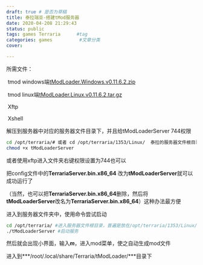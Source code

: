 ```yaml
---
draft: true # 是否为草稿
title: 泰拉瑞亚-搭建tMod服务器
date: 2020-04-208 21:29:43
status: public
tags: games Terraria      #tag
categories: games          #文章分类
cover: 

---
```


所需文件：

​	tmod windows端[tModLoader.Windows.v0.11.6.2.zip](https://github.com/tModLoader/tModLoader/releases/download/v0.11.6.2/tModLoader.Windows.v0.11.6.2.zip)

​	tmod linux端[tModLoader.Linux.v0.11.6.2.tar.gz](https://github.com/tModLoader/tModLoader/releases/download/v0.11.6.2/tModLoader.Linux.v0.11.6.2.tar.gz)  

​	Xftp

​	Xshell

解压到服务器中对应的服务器文件目录下，并且给tModLoaderServer 744权限

```bash
cd /opt/terraria/# 或者 cd /opt/terraria/1353/Linux/  泰拉的服务器文件根目录
chmod +x tModLoaderServer
```

或者使用xftp进入文件夹右键权限设置为744也可以







把config文件中的**TerrariaServer.bin.x86_64** 改为**tModLoaderServer**就可以成功运行了

（当然，也可以把**TerrariaServer.bin.x86_64**删除，然后将**tModLoaderServer**改名为**TerrariaServer.bin.x86_64**）这种办法最方便

进入到服务器文件夹中，使用命令尝试启动

```bash
cd /opt/terraria/ #进入服务器文件根目录，普遍是放在/opt/terraria/1353/Linux/
./tModLoaderServer #启动服务
```



然后就会出现小界面，输入***m***，进入mod菜单，使之自动生成mod文件



进入到***/root/.local/share/Terraria/tModLoader/***目录下

